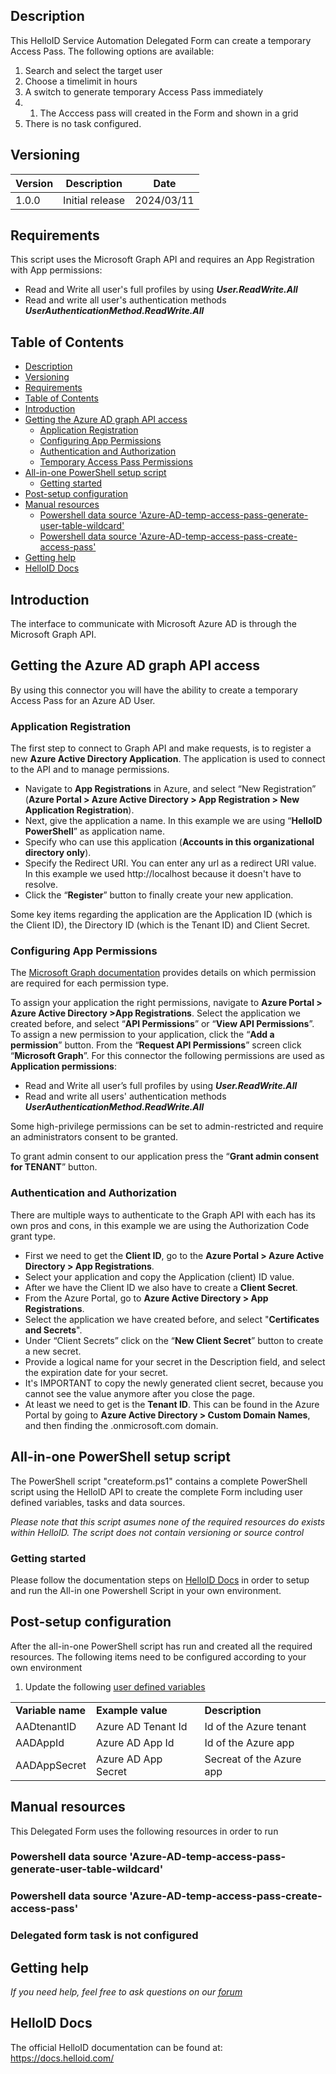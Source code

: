
<!-- Description -->
## Description
This HelloID Service Automation Delegated Form can create a temporary Access Pass. The following options are available:
 1. Search and select the target user
 2. Choose a timelimit in hours
 3. A switch to generate temporary Access Pass immediately
  3. 1. The Acccess pass will created in the Form and shown in a grid
 4. There is no task configured.

## Versioning
| Version | Description | Date |
| - | - | - |
| 1.0.0   | Initial release | 2024/03/11  |

<!-- Requirements -->
## Requirements
This script uses the Microsoft Graph API and requires an App Registration with App permissions:
*	Read and Write all user's full profiles by using *__User.ReadWrite.All__*
*	Read and write all user's authentication methods *__UserAuthenticationMethod.ReadWrite.All__*


<!-- TABLE OF CONTENTS -->
## Table of Contents
- [Description](#description)
- [Versioning](#versioning)
- [Requirements](#requirements)
- [Table of Contents](#table-of-contents)
- [Introduction](#introduction)
- [Getting the Azure AD graph API access](#getting-the-azure-ad-graph-api-access)
  - [Application Registration](#application-registration)
  - [Configuring App Permissions](#configuring-app-permissions)
  - [Authentication and Authorization](#authentication-and-authorization)
  - [Temporary Access Pass Permissions](#Temporary-access-pass-permissions)
- [All-in-one PowerShell setup script](#all-in-one-powershell-setup-script)
  - [Getting started](#getting-started)
- [Post-setup configuration](#post-setup-configuration)
- [Manual resources](#manual-resources)
  - [Powershell data source 'Azure-AD-temp-access-pass-generate-user-table-wildcard'](#powershell-data-source-Azure-AD-temp-access-pass-generate-user-table-wildcard)
  - [Powershell data source 'Azure-AD-temp-access-pass-create-access-pass'](#powershell-data-source-Azure-AD-temp-access-pass-create-access-pass)
- [Getting help](#getting-help)
- [HelloID Docs](#helloid-docs)


## Introduction
The interface to communicate with Microsoft Azure AD is through the Microsoft Graph API.

<!-- GETTING STARTED -->
## Getting the Azure AD graph API access

By using this connector you will have the ability to create a temporary Access Pass for an Azure AD User.

### Application Registration
The first step to connect to Graph API and make requests, is to register a new __Azure Active Directory Application__. The application is used to connect to the API and to manage permissions.

* Navigate to __App Registrations__ in Azure, and select “New Registration” (__Azure Portal > Azure Active Directory > App Registration > New Application Registration__).
* Next, give the application a name. In this example we are using “__HelloID PowerShell__” as application name.
* Specify who can use this application (__Accounts in this organizational directory only__).
* Specify the Redirect URI. You can enter any url as a redirect URI value. In this example we used http://localhost because it doesn't have to resolve.
* Click the “__Register__” button to finally create your new application.

Some key items regarding the application are the Application ID (which is the Client ID), the Directory ID (which is the Tenant ID) and Client Secret.

### Configuring App Permissions
The [Microsoft Graph documentation](https://docs.microsoft.com/en-us/graph) provides details on which permission are required for each permission type.

To assign your application the right permissions, navigate to __Azure Portal > Azure Active Directory >App Registrations__.
Select the application we created before, and select “__API Permissions__” or “__View API Permissions__”.
To assign a new permission to your application, click the “__Add a permission__” button.
From the “__Request API Permissions__” screen click “__Microsoft Graph__”.
For this connector the following permissions are used as __Application permissions__:
*	Read and Write all user’s full profiles by using *__User.ReadWrite.All__*
* Read and write all users' authentication methods *__UserAuthenticationMethod.ReadWrite.All__*

Some high-privilege permissions can be set to admin-restricted and require an administrators consent to be granted.

To grant admin consent to our application press the “__Grant admin consent for TENANT__” button.

### Authentication and Authorization
There are multiple ways to authenticate to the Graph API with each has its own pros and cons, in this example we are using the Authorization Code grant type.

*	First we need to get the __Client ID__, go to the __Azure Portal > Azure Active Directory > App Registrations__.
*	Select your application and copy the Application (client) ID value.
*	After we have the Client ID we also have to create a __Client Secret__.
*	From the Azure Portal, go to __Azure Active Directory > App Registrations__.
*	Select the application we have created before, and select "__Certificates and Secrets__". 
*	Under “Client Secrets” click on the “__New Client Secret__” button to create a new secret.
*	Provide a logical name for your secret in the Description field, and select the expiration date for your secret.
*	It's IMPORTANT to copy the newly generated client secret, because you cannot see the value anymore after you close the page.
*	At least we need to get is the __Tenant ID__. This can be found in the Azure Portal by going to __Azure Active Directory > Custom Domain Names__, and then finding the .onmicrosoft.com domain.

## All-in-one PowerShell setup script
The PowerShell script "createform.ps1" contains a complete PowerShell script using the HelloID API to create the complete Form including user defined variables, tasks and data sources.

_Please note that this script asumes none of the required resources do exists within HelloID. The script does not contain versioning or source control_

### Getting started
Please follow the documentation steps on [HelloID Docs](https://docs.helloid.com/hc/en-us/articles/360017556559-Service-automation-GitHub-resources) in order to setup and run the All-in one Powershell Script in your own environment.

## Post-setup configuration
After the all-in-one PowerShell script has run and created all the required resources. The following items need to be configured according to your own environment
 1. Update the following [user defined variables](https://docs.helloid.com/hc/en-us/articles/360014169933-How-to-Create-and-Manage-User-Defined-Variables)
<table>
  <tr><td><strong>Variable name</strong></td><td><strong>Example value</strong></td><td><strong>Description</strong></td></tr>
  <tr><td>AADtenantID</td><td>Azure AD Tenant Id</td><td>Id of the Azure tenant</td></tr>
  <tr><td>AADAppId</td><td>Azure AD App Id</td><td>Id of the Azure app</td></tr>
<tr><td>AADAppSecret</td><td>Azure AD App Secret</td><td>Secreat of the Azure app</td></tr>
</table>

## Manual resources
This Delegated Form uses the following resources in order to run

### Powershell data source 'Azure-AD-temp-access-pass-generate-user-table-wildcard'

### Powershell data source 'Azure-AD-temp-access-pass-create-access-pass'

### Delegated form task is not configured

## Getting help
_If you need help, feel free to ask questions on our [forum](https://forum.helloid.com/forum/helloid-connectors/service-automation/194-helloid-sa-azure-ad-reset-password-enable-user)_

## HelloID Docs
The official HelloID documentation can be found at: https://docs.helloid.com/